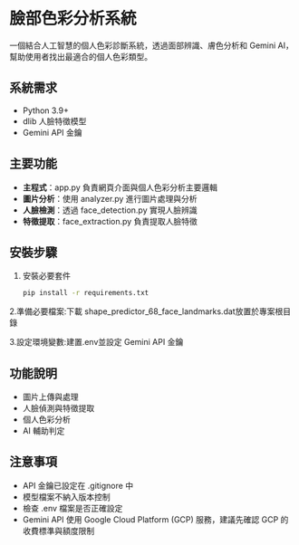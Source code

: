 # 臉部色彩分析系統

一個結合人工智慧的個人色彩診斷系統，透過面部辨識、膚色分析和 Gemini AI，幫助使用者找出最適合的個人色彩類型。

## 系統需求
- Python 3.9+
- dlib 人臉特徵模型
- Gemini API 金鑰

## 主要功能
- **主程式**：app.py 負責網頁介面與個人色彩分析主要邏輯
- **圖片分析**：使用 analyzer.py 進行圖片處理與分析
- **人臉檢測**：透過 face_detection.py 實現人臉辨識
- **特徵提取**：face_extraction.py 負責提取人臉特徵


## 安裝步驟
1. 安裝必要套件
   ```bash
   pip install -r requirements.txt

2.準備必要檔案:下載 shape_predictor_68_face_landmarks.dat放置於專案根目錄

3.設定環境變數:建置.env並設定 Gemini API 金鑰


## 功能說明
- 圖片上傳與處理
- 人臉偵測與特徵提取
- 個人色彩分析
- AI 輔助判定

## 注意事項
- API 金鑰已設定在 .gitignore 中
- 模型檔案不納入版本控制
- 檢查 .env 檔案是否正確設定
- Gemini API 使用 Google Cloud Platform (GCP) 服務，建議先確認 GCP 的收費標準與額度限制
